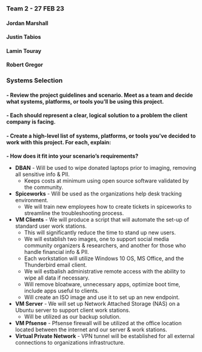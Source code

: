### Team 2 - 27 FEB 23
#### Jordan Marshall
#### Justin Tabios
#### Lamin Touray
#### Robert Gregor

### Systems Selection

#### - Review the project guidelines and scenario. Meet as a team and decide what systems, platforms, or tools you’ll be using this project.
#### - Each should represent a clear, logical solution to a problem the client company is facing.
#### - Create a high-level list of systems, platforms, or tools you’ve decided to work with this project. For each, explain:
**- How does it fit into your scenario’s requirements?**
  - **DBAN** - Will be used to wipe donated laptops prior to imaging, removing all sensitive info & PII.
    - Keeps costs at minimum using open source software validated by the community.
  - **Spiceworks** - Will be used as the organizations help desk tracking environment.
    - We will train new employees how to create tickets in spiceworks to streamline the troubleshooting process.
  - **VM Clients** - We will produce a script that will automate the set-up of standard user work stations.
    - This will significantly reduce the time to stand up new users.
    - We will establish two images, one to support social media community organizers & researchers, and another for those who handle financial info & PII.
    - Each workstation will utilize Windows 10 OS, MS Office, and the Thunderbird email client.
    - We will estbalish administrative remote access with the ability to wipe all data if necessary.
    - Will remove bloatware, unnecessary apps, optimize boot time, include apps useful to clients.
    - Will create an ISO image and use it to set up an new endpoint.
  - **VM Server** - We will set up Network Attached Storage (NAS) on a Ubuntu server to support client work stations.
    - Will be utilized as our backup solution. 
  - **VM Pfsense** - Pfsense firewall will be utilized at the office location located between the internet and our server & work stations.
  - **Virtual Private Network** - VPN tunnel will be established for all external connections to organizations infrastructure.
